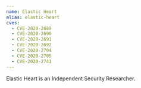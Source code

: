 ```yaml
---
name: Elastic Heart
alias: elastic-heart
cves:
  - CVE-2020-2689
  - CVE-2020-2690
  - CVE-2020-2691
  - CVE-2020-2692
  - CVE-2020-2704
  - CVE-2020-2705
  - CVE-2020-2741
---
```

Elastic Heart is an Independent Security Researcher.
